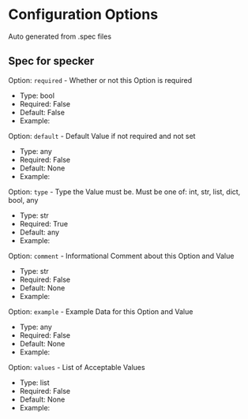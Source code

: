 # Configuration Options
Auto generated from .spec files
## Spec for specker

Option: `required` - Whether or not this Option is required
 - Type: bool
 - Required: False
 - Default: False
 - Example: 

Option: `default` - Default Value if not required and not set
 - Type: any
 - Required: False
 - Default: None
 - Example: 

Option: `type` - Type the Value must be. Must be one of: int, str, list, dict, bool, any
 - Type: str
 - Required: True
 - Default: any
 - Example: 

Option: `comment` - Informational Comment about this Option and Value
 - Type: str
 - Required: False
 - Default: None
 - Example: 

Option: `example` - Example Data for this Option and Value
 - Type: any
 - Required: False
 - Default: None
 - Example: 

Option: `values` - List of Acceptable Values
 - Type: list
 - Required: False
 - Default: None
 - Example: 
